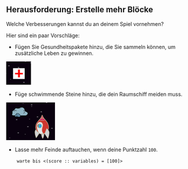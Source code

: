 ## Herausforderung: Erstelle mehr Blöcke

Welche Verbesserungen kannst du an deinem Spiel vornehmen?

Hier sind ein paar Vorschläge:

+ Fügen Sie Gesundheitspakete hinzu, die Sie sammeln können, um zusätzliche Leben zu gewinnen.

![screenshot](images/invaders-aid.png)

+ Füge schwimmende Steine hinzu, die dein Raumschiff meiden muss.

![screenshot](images/invaders-rocks.png)

+ Lasse mehr Feinde auftauchen, wenn deine Punktzahl `100`.

```blocks3
    warte bis <(score :: variables) = [100]>
```